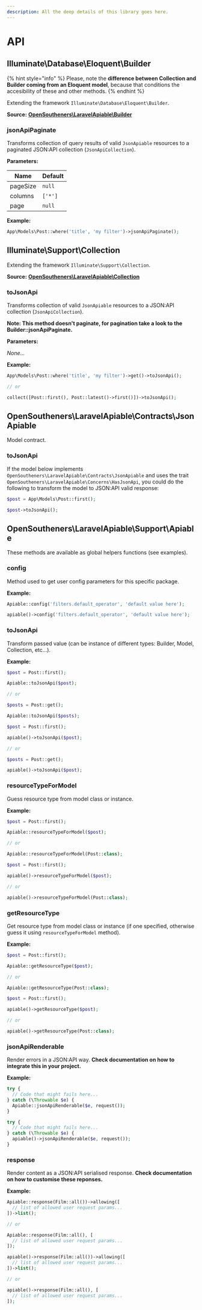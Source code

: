 ```yaml
---
description: All the deep details of this library goes here.
---
```


# API

## Illuminate\Database\Eloquent\Builder

{% hint style="info" %}
Please, note the **difference between Collection and Builder coming from an Eloquent model**, because that conditions the accesibility of these and other methods.
{% endhint %}

Extending the framework `Illuminate\Database\Eloquent\Builder`.

**Source:** [**OpenSoutheners\LaravelApiable\Builder**](https://github.com/open-southeners/laravel-apiable/blob/7caaa1dbf4925c53ff181630eec46d9b7df2c277/src/Builder.php)

### jsonApiPaginate

Transforms collection of query results of valid `JsonApiable` resources to a paginated JSON:API collection (`JsonApiCollection`).

**Parameters:**

| Name     | Default |
| -------- | ------- |
| pageSize | `null`  |
| columns  | `['*']` |
| page     | `null`  |

**Example:**

```php
App\Models\Post::where('title', 'my filter')->jsonApiPaginate();
```

## Illuminate\Support\Collection

Extending the framework `Illuminate\Support\Collection`.

**Source:** [**OpenSoutheners\LaravelApiable\Collection**](https://github.com/open-southeners/laravel-apiable/blob/7caaa1dbf4925c53ff181630eec46d9b7df2c277/src/Collection.php)

### toJsonApi

Transforms collection of valid `JsonApiable` resources to a JSON:API collection (`JsonApiCollection`).

**Note: This method doesn't paginate, for pagination take a look to the Builder::jsonApiPaginate.**

**Parameters:**

_None..._

**Example:**

```php
App\Models\Post::where('title', 'my filter')->get()->toJsonApi();

// or

collect([Post::first(), Post::latest()->first()])->toJsonApi();
```

## OpenSoutheners\LaravelApiable\Contracts\JsonApiable

Model contract.

### toJsonApi

If the model below implements `OpenSoutheners\LaravelApiable\Contracts\JsonApiable` and uses the trait `OpenSoutheners\LaravelApiable\Concerns\HasJsonApi`, you could do the following to transform the model to JSON:API valid response:

```php
$post = App\Models\Post::first();

$post->toJsonApi();
```

## OpenSoutheners\LaravelApiable\Support\Apiable

These methods are available as global helpers functions (see examples).

### config

Method used to get user config parameters for this specific package.

**Example:**

```php
Apiable::config('filters.default_operator', 'default value here');
```

```php
apiable()->config('filters.default_operator', 'default value here');
```

### toJsonApi

Transform passed value (can be instance of different types: Builder, Model, Collection, etc...).

**Example:**

```php
$post = Post::first();

Apiable::toJsonApi($post);

// or

$posts = Post::get();

Apiable::toJsonApi($posts);
```

```php
$post = Post::first();

apiable()->toJsonApi($post);

// or

$posts = Post::get();

apiable()->toJsonApi($post);
```

### resourceTypeForModel

Guess resource type from model class or instance.

**Example:**

```php
$post = Post::first();

Apiable::resourceTypeForModel($post);

// or

Apiable::resourceTypeForModel(Post::class);
```

```php
$post = Post::first();

apiable()->resourceTypeForModel($post);

// or

apiable()->resourceTypeForModel(Post::class);
```

### getResourceType

Get resource type from model class or instance (if one specified, otherwise guess it using `resourceTypeForModel` method).

**Example:**

```php
$post = Post::first();

Apiable::getResourceType($post);

// or

Apiable::getResourceType(Post::class);
```

```php
$post = Post::first();

apiable()->getResourceType($post);

// or

apiable()->getResourceType(Post::class);
```

### jsonApiRenderable

Render errors in a JSON:API way. **Check documentation on how to integrate this in your project.**

**Example:**

```php
try {
  // Code that might fails here...
} catch (\Throwable $e) {
  Apiable::jsonApiRenderable($e, request());
}
```

```php
try {
  // Code that might fails here...
} catch (\Throwable $e) {
  apiable()->jsonApiRenderable($e, request());
}
```

### response

Render content as a JSON:API serialised response. **Check documentation on how to customise these reponses.**

**Example:**

```php
Apiable::response(Film::all())->allowing([
  // list of allowed user request params...
])->list();

// or

Apiable::response(Film::all(), [
  // list of allowed user request params...
]);
```

```php
apiable()->response(Film::all())->allowing([
  // list of allowed user request params...
])->list();

// or

apiable()->response(Film::all(), [
  // list of allowed user request params...
]);
```
